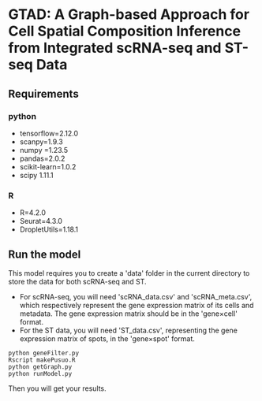﻿# GTAD: A Graph-based Approach for Cell Spatial Composition Inference from Integrated scRNA-seq and ST-seq Data

## Requirements

### python

 - tensorflow=2.12.0
 - scanpy=1.9.3
 - numpy =1.23.5
 - pandas=2.0.2
 - scikit-learn=1.0.2
 - scipy 1.11.1
### R
 - R=4.2.0 
 - Seurat=4.3.0 
 - DropletUtils=1.18.1

## Run the model
This model requires you to create a 'data' folder in the current directory to store the data for both scRNA-seq and ST. 

 - For scRNA-seq, you will need 'scRNA_data.csv' and 'scRNA_meta.csv',
   which respectively represent the gene expression matrix of its cells
   and metadata. The gene expression matrix should be in the 'gene×cell'
   format.  
 - For the ST data, you will need 'ST_data.csv', representing    the
   gene expression matrix of spots, in the 'gene×spot' format.

```
python geneFilter.py
Rscript makePusuo.R
python getGraph.py
python runModel.py
```
Then you will get your results.

